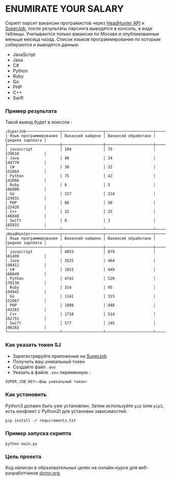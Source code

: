 # ENUMIRATE YOUR SALARY

Скрипт парсит вакансии програмистов через [HeadHunter API](https://api.hh.ru/vacancies) и
[SuperJob]("https://api.superjob.ru/2.0/vacancies/"), после результаты парсинга выводятся в консоль, в виде таблицы.
Учитываются только вакансии по Москве и опубликованные меньше месяца назад. Список языков программирования по которым собираются и выводятся данные:
-   JavaScript
-   Java
-   C#
-   Python
-   Ruby
-   Go
-   PHP
-   C++
-   Swift

### Пример результата
Такой вывод будет в консоли :
```
┌SuperJob───────────────┬──────────────────┬─────────────────────┬──────────────────┐
│ Язык программирования │ Вакансий найдено │ Вакансий обработано │ Средняя зарплата │
├───────────────────────┼──────────────────┼─────────────────────┼──────────────────┤
│ javascript            │ 104              │ 75                  │ 129618           │
│ Java                  │ 40               │ 24                  │ 144770           │
│ C#                    │ 30               │ 22                  │ 151664           │
│ Python                │ 75               │ 42                  │ 141666           │
│ Ruby                  │ 8                │ 5                   │ 166800           │
│ Go                    │ 227              │ 224                 │ 124831           │
│ PHP                   │ 88               │ 58                  │ 122420           │
│ C++                   │ 32               │ 25                  │ 146840           │
│ Swift                 │ 8                │ 3                   │ 185833           │
└───────────────────────┴──────────────────┴─────────────────────┴──────────────────┘
┌HeadHunter─────────────┬──────────────────┬─────────────────────┬──────────────────┐
│ Язык программирования │ Вакансий найдено │ Вакансий обработано │ Средняя зарплата │
├───────────────────────┼──────────────────┼─────────────────────┼──────────────────┤
│ javascript            │ 4053             │ 879                 │ 161499           │
│ Java                  │ 3525             │ 464                 │ 198412           │
│ C#                    │ 1653             │ 449                 │ 160849           │
│ Python                │ 4742             │ 520                 │ 170130           │
│ Ruby                  │ 314              │ 95                  │ 194942           │
│ Go                    │ 1141             │ 315                 │ 152067           │
│ PHP                   │ 1808             │ 848                 │ 143263           │
│ C++                   │ 1718             │ 514                 │ 162751           │
│ Swift                 │ 577              │ 145                 │ 198262           │
└───────────────────────┴──────────────────┴─────────────────────┴──────────────────┘
```

### Как указать токен SJ
- Зарегистрируйте приложение на [SuperJob](https://www.superjob.ru/auth/login/?returnUrl=https://api.superjob.ru/register/)
- Получить ваш уникальный токен
- Создайте файл `.env`
- Указать в файле `.env` переменную :
```python
SUPER_JOB_KEY=<Ваш уникальный токен>
```

### Как установить
Python3 должен быть уже установлен. 
Затем используйте `pip` (или `pip3`, есть конфликт с Python2) для установки зависимостей:
```
pip install -r requirements.txt
```
### Пример запуска скрипта
```
python main.py
```
### Цель проекта

Код написан в образовательных целях на онлайн-курсе для веб-разработчиков [dvmn.org](https://dvmn.org/).
